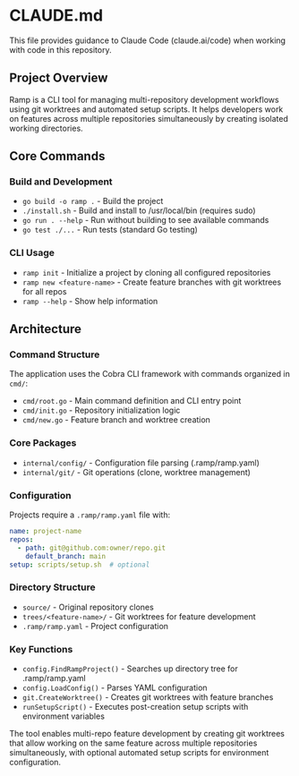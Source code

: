 # CLAUDE.md

This file provides guidance to Claude Code (claude.ai/code) when working with code in this repository.

## Project Overview

Ramp is a CLI tool for managing multi-repository development workflows using git worktrees and automated setup scripts. It helps developers work on features across multiple repositories simultaneously by creating isolated working directories.

## Core Commands

### Build and Development
- `go build -o ramp .` - Build the project
- `./install.sh` - Build and install to /usr/local/bin (requires sudo)
- `go run . --help` - Run without building to see available commands
- `go test ./...` - Run tests (standard Go testing)

### CLI Usage
- `ramp init` - Initialize a project by cloning all configured repositories
- `ramp new <feature-name>` - Create feature branches with git worktrees for all repos
- `ramp --help` - Show help information

## Architecture

### Command Structure
The application uses the Cobra CLI framework with commands organized in `cmd/`:
- `cmd/root.go` - Main command definition and CLI entry point
- `cmd/init.go` - Repository initialization logic  
- `cmd/new.go` - Feature branch and worktree creation

### Core Packages
- `internal/config/` - Configuration file parsing (.ramp/ramp.yaml)
- `internal/git/` - Git operations (clone, worktree management)

### Configuration
Projects require a `.ramp/ramp.yaml` file with:
```yaml
name: project-name
repos:
  - path: git@github.com:owner/repo.git
    default_branch: main
setup: scripts/setup.sh  # optional
```

### Directory Structure
- `source/` - Original repository clones
- `trees/<feature-name>/` - Git worktrees for feature development
- `.ramp/ramp.yaml` - Project configuration

### Key Functions
- `config.FindRampProject()` - Searches up directory tree for .ramp/ramp.yaml
- `config.LoadConfig()` - Parses YAML configuration 
- `git.CreateWorktree()` - Creates git worktrees with feature branches
- `runSetupScript()` - Executes post-creation setup scripts with environment variables

The tool enables multi-repo feature development by creating git worktrees that allow working on the same feature across multiple repositories simultaneously, with optional automated setup scripts for environment configuration.